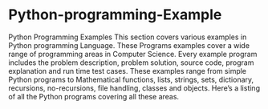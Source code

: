 # Python-programming-Example


Python Programming Examples
This section covers various examples in Python programming Language. These Programs examples cover a wide range of programming areas in Computer Science. Every example program includes the problem description, problem solution, source code, program explanation and run time test cases. These examples range from simple Python programs to Mathematical functions, lists, strings, sets, dictionary, recursions, no-recursions, file handling, classes and objects. Here’s a listing of all the Python programs covering all these areas.
